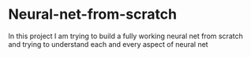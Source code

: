 # Neural-net-from-scratch

In this project I am trying to build a fully working neural net from scratch and trying to understand each and every aspect of neural net 
